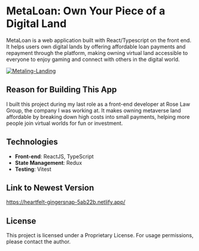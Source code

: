 # MetaLoan: Own Your Piece of a Digital Land

MetaLoan is a web application built with React/Typescript on the front end. It helps users own digital lands by offering affordable loan payments and repayment through the platform, making owning virtual land accessible to everyone to enjoy gaming and connect with others in the digital world.

<a href="https://ibb.co/4Z4y2CXN"><img src="https://i.ibb.co/WWB907MK/Metaling-Landing.png" alt="Metaling-Landing" border="0"></a>

## Reason for Building This App

I built this project during my last role as a front-end developer at Rose Law Group, the company I was working at. It makes owning metaverse land affordable by breaking down high costs into small payments, helping more people join virtual worlds for fun or investment.

## Technologies

- **Front-end**: ReactJS, TypeScript
- **State Management**: Redux
- **Testing**: Vitest

## Link to Newest Version

https://heartfelt-gingersnap-5ab22b.netlify.app/

## License

This project is licensed under a Proprietary License. For usage permissions, please contact the author.

